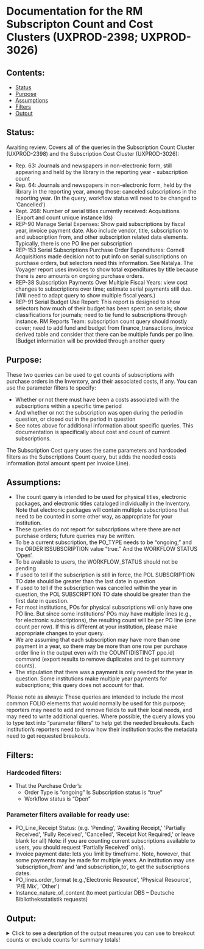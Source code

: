 # Documentation for the RM Subscripton Count and Cost Clusters (UXPROD-2398; UXPROD-3026)

## Contents:
* [Status](https://github.com/folio-org/folio-analytics/blob/main/sql/report_queries/Subscriptions/README.md#status)
* [Purpose](https://github.com/folio-org/folio-analytics/blob/main/sql/report_queries/Subscriptions/README.md#purpose)
* [Assumptions](https://github.com/folio-org/folio-analytics/blob/main/sql/report_queries/Subscriptions/README.md#assumptions)
* [Filters](https://github.com/folio-org/folio-analytics/blob/main/sql/report_queries/Subscriptions/README.md#filters)
* [Output](https://github.com/folio-org/folio-analytics/blob/main/sql/report_queries/Subscriptions/README.md#output)

## Status:
Awaiting review. Covers all of the queries in the Subscription Count Cluster (UXPROD-2398) and the Subscription Cost Cluster (UXPROD-3026):
* Rep. 63: Journals and newspapers in non-electronic form, still appearing and held by the library in the reporting year - subscription count 
* Rep. 64: Journals and newspapers in non-electronic form, held by the library in the reporting year, among those: canceled subscriptions in the reporting year. (In the query, workflow status will need to be changed to ‘Cancelled’)
* Rept. 268: Number of serial titles currently received: Acquisitions. (Export and count unique instance Ids)
* REP-90 Manage Serial Expenses: Show paid subscriptions by fiscal year, invoice payment date. Also include vendor, title, subscription to and subscription from, and other subscription related data elements. Typically, there is one PO line per subscription
* REP-153 Serial Subscriptions Purchase Order Expenditures: Cornell Acquisitions made decision not to put info on serial subscriptions on purchase orders, but selectors need this information. See Natalya. The Voyager report uses invoices to show total expenditures by title because there is zero amounts on ongoing purchase orders. 
* REP-38 Subscription Payments Over Multiple Fiscal Years: view cost changes to subscriptions over time; estimate serial payments still due. (Will need to adapt query to show multiple fiscal years.)
* REP-91 Serial Budget Use Report: This report is designed to show selectors how much of their budget has been spent on serials; show classifications for journals; need to tie fund to subscriptions through instance. RM Reports Team: subscription count query should mostly cover; need to add fund and budget from finance_transactions_invoice derived table and consider that there can be multiple funds per po line. (Budget information will be provided through another query

## Purpose:
These two queries can be used to get counts of subscriptions with purchase orders in the Inventory, and their associated costs, if any.  You can use the parameter filters to specify:
* Whether or not there must have been a costs associated with the subscriptions within a specific time period
* And whether or not the subscription was open during the period in question, or closed out in the period in question
* See notes above for additional information about specific queries. This documentation is specifically about cost and count of current subscriptions.

The Subscription Cost query uses the same parameters and hardcoded filters as the Subscriptions Count query, but adds the needed costs information (total amount spent per invoice Line).

## Assumptions:
* The count query is intended to be used for physical titles, electronic packages, and electronic titles cataloged individually in the Inventory. Note that electronic packages will contain multiple subscriptions that need to be counted in some other way, as appropriate for your institution.
* These queries do not report for subscriptions where there are not purchase orders; future queries may be written.
* To be a current subscription, the PO_TYPE needs to be “ongoing,” and the ORDER ISSUBSCRIPTION value “true.” And the WORKFLOW STATUS ‘Open’.
* To be available to users, the WORKFLOW_STATUS should not be pending
* If used to tell if the subscription is still in force, the POL SUBSCRIPTION TO date should be  greater than the last date in question
* If used to tell if the subscription was cancelled within the year in question, the POL SUBSCRIPTION TO date should be greater than the first date in question.
* For most institutions, POs for physical subscriptions will only have one PO line.  But since some institutions’ POs may have multiple lines (e.g., for electronic subscriptions), the resulting count will be per PO line (one count per row).   If this is different at your institution, please make appropriate changes to your query.
* We are assuming that each subscription may have more than one payment in a year, so there may be more than one row per purchase order line in the output even with the COUNT(DISTINCT ppo.id) command (export results to remove duplicates and to get summary counts). 
* The stipulation that there was a payment is only needed for the year in question.  Some institutions make multiple year payments for subscriptions; this query does not account for that.  

Please note as always: These queries are intended to include the most common FOLIO elements that would normally be used for this purpose; reporters may need to add and remove fields to suit their local needs, and may need to write additional queries. Where possible, the query allows you to type text into “parameter filters” to help get the needed breakouts. Each institution’s reporters need to know how their institution tracks the metadata need to get requested breakouts.

## Filters:

### Hardcoded filters:
* That the Purchase Order’s:
  * Order Type is “ongoing” Is Subscription status is “true”
  * Workflow status is “Open”

### Parameter filters available for ready use:
* PO_Line_Receipt Status: (e.g. 'Pending', ‘Awaiting Receipt,’ 'Partially Received', 'Fully Received', 'Cancelled', ‘Receipt Not Required,’ or leave blank for all) Note: if you are counting current subscriptions available to users, you should request ‘Partially Received’ only).
* Invoice payment date: lets you limit by timeframe. Note, however, that some payments may be made for multiple years. An institution may use ‘subscription_from’ and ‘and subscription_to’, to get the subscriptions dates. 
* PO_lines.order_format  (e.g.,'Electronic Resource', 'Physical Resource', 'P/E Mix', 'Other')
* Instance_nature_of_content (to meet particular DBS – Deutsche Bibliotheksstatistik requests)

## Output:
<details>
  <summary>Click to see a desription of the output measures you can use to breakout counts or exclude counts for summary totals!</summary>

### Info identifying the order:
* PO Id (ppo.id)
* PO number
* PO line number
* Acquisition method
* PO line title or package title (pol.title_or_package)
* Instance title (poi.title)
* Vendor name (poorg.org_name)
* PO acquisition unit (poacq.po_acquisition_unit_name)
* PO bill to (ppo.bill_to)

### Info about the format of the item:
* Is this a package or not (pol.is_package)
* POL tags (if used)
* Instance nature of content for DBS reporters (inc.nature_of_content_term_name,-- should provide journal and newspaper)
* Purchase order line format (pol.order_format)
* Purchase order line physical material type (polp.pol_mat_type_name)
* Purchase order line electronic material type (pole.pol_er_mat_type_name)

### Info about the status/nature of the order:
* PO workflow status (ppo.workflow_status)
* POL receipt status (may not currently be functioning properly?) Current info as of May 2021: Relying on receipt looks messy.  A number of issues have been encountered with receiving and how it works during migration trials. It is possible we might initially just receive in inventory, but hope not to.
* PO approval date (ppo.approval_date)
* PO approved by id (ppo.approved_by_id)
* PO ongoing interval (poong.po_ongoing_interval)
* PO ongoing renewal date (poong.po_ongoing_renewal_date)
* PO ongoing review period (poong.po_ongoing_review_period)
* PO line subscription from date (pols.pol_subscription_from)
* PO line subscription to date (pols.pol_subscription_to) 
* PO line payment status (pol.payment_status)

### Additional Info about payment/cost for the subscription cost query:
* Invoice payment date (it.invoice_payment_date) 
* Transaction amount per invoice line converted. (Transaction_amount_per_invl_converted). This is the transaction amount for each invoice line in the system currency.
* Transaction invoice adjustment distributed (transaction_inv_adj_dist_converted). This is the amount of the adjustment made at the invoice level (if any) converted to the system currency. This needs to be calculated separately when an adjustment at the invoice level was made, not prorated and in addition to the invoice lines.
* Total paid converted (total_paid_converted). This is the addition of the invoice line total amount and the adjustment not prorated if any. 

Note:  We are using the transaction table since some institutions may approve invoices in a foreign currency. The amount presented at the transaction level is always in the system currency.
  </details>
